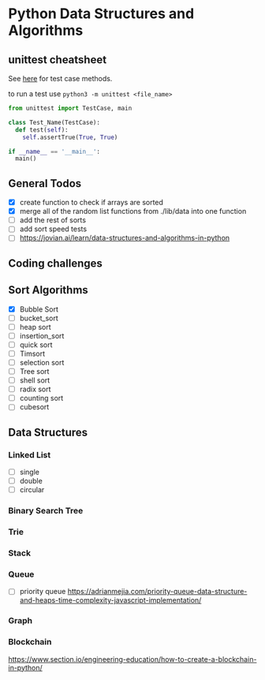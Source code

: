 # Python Data Structures and Algorithms

## unittest cheatsheet

See [here](https://docs.python.org/3/library/unittest.html#test-cases) for test case methods.

to run a test use `python3 -m unittest <file_name>`

```python
from unittest import TestCase, main

class Test_Name(TestCase):
  def test(self):
    self.assertTrue(True, True)

if __name__ == '__main__':
  main()
```

## General Todos

- [x] create function to check if arrays are sorted
- [x] merge all of the random list functions from ./lib/data into one function
- [ ] add the rest of sorts
- [ ] add sort speed tests
- [ ] https://jovian.ai/learn/data-structures-and-algorithms-in-python

## Coding challenges

## Sort Algorithms

- [x] Bubble Sort
- [ ] bucket_sort
- [ ] heap sort
- [ ] insertion_sort
- [ ] quick sort
- [ ] Timsort
- [ ] selection sort
- [ ] Tree sort
- [ ] shell sort
- [ ] radix sort
- [ ] counting sort
- [ ] cubesort

## Data Structures

### Linked List

- [ ] single
- [ ] double
- [ ] circular

### Binary Search Tree

### Trie

### Stack

### Queue

- [ ] priority queue https://adrianmejia.com/priority-queue-data-structure-and-heaps-time-complexity-javascript-implementation/

### Graph

### Blockchain

https://www.section.io/engineering-education/how-to-create-a-blockchain-in-python/
